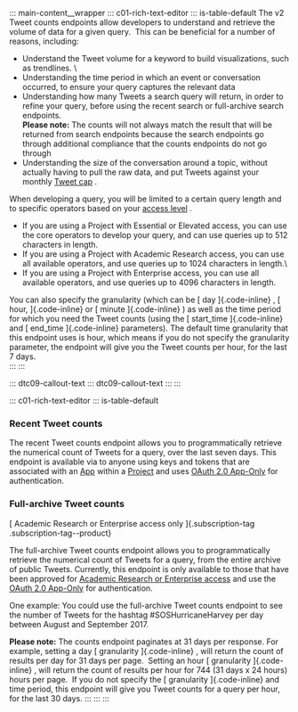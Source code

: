 ::: main-content__wrapper
::: c01-rich-text-editor
::: is-table-default
The v2 Tweet counts endpoints allow developers to understand and
retrieve the volume of data for a given query.  This can be beneficial
for a number of reasons, including:

-    Understand the Tweet volume for a keyword to build visualizations,
    such as trendlines. \
-   Understanding the time period in which an event or conversation
    occurred, to ensure your query captures the relevant data
-   Understanding how many Tweets a search query will return, in order
    to refine your query, before using the recent search or full-archive
    search endpoints.\
    **Please note:** The counts will not always match the result that
    will be returned from search endpoints because the search endpoints
    go through additional compliance that the counts endpoints do not go
    through
-   Understanding the size of the conversation around a topic, without
    actually having to pull the raw data, and put Tweets against your
    monthly [Tweet cap](/en/docs/twitter-api/tweet-caps) .

When developing a query, you will be limited to a certain query length
and to specific operators based on your [access
level](/en/docs/twitter-api/getting-started/about-twitter-api#v2-access-level)
.

-   If you are using a Project with Essential or Elevated access, you
    can use the core operators to develop your query, and can use
    queries up to 512 characters in length.
-   If you are using a Project with Academic Research access, you can
    use all available operators, and use queries up to 1024 characters
    in length.\
-   If you are using a Project with Enterprise access, you can use all
    available operators, and use queries up to 4096 characters in
    length.

You can also specify the granularity (which can be [ day ]{.code-inline}
, [ hour, ]{.code-inline} or [ minute ]{.code-inline} ) as well as the
time period for which you need the Tweet counts (using the [ start_time
]{.code-inline} and [ end_time ]{.code-inline} parameters). The default
time granularity that this endpoint uses is hour, which means if you do
not specify the granularity parameter, the endpoint will give you the
Tweet counts per hour, for the last 7 days.\
:::
:::

::: dtc09-callout-text
::: dtc09-callout-text
:::
:::

::: c01-rich-text-editor
::: is-table-default
### Recent Tweet counts

The recent Tweet counts endpoint allows you to programmatically retrieve
the numerical count of Tweets for a query, over the last seven days.
This endpoint is available via to anyone using keys and tokens that are
associated with an [App](/en/docs/apps) within a
[Project](/en/docs/projects) and uses [OAuth 2.0
App-Only](https://developer.twitter.com/content/developer-twitter/en/docs/authentication/oauth-2-0)
for authentication.

### Full-archive Tweet counts

[ Academic Research or Enterprise access only ]{.subscription-tag
.subscription-tag--product}

The full-archive Tweet counts endpoint allows you to programmatically
retrieve the numerical count of Tweets for a query, from the entire
archive of public Tweets. Currently, this endpoint is only available to
those that have been approved for [Academic Research or Enterprise
access](/en/docs/twitter-api/getting-started/about-twitter-api#v2-access-level)
and use the [OAuth 2.0
App-Only](https://developer.twitter.com/content/developer-twitter/en/docs/authentication/oauth-2-0)
for authentication.

One example: You could use the full-archive Tweet counts endpoint to see
the number of Tweets for the hashtag #SOSHurricaneHarvey per day between
August and September 2017.

**Please note:** The counts endpoint paginates at 31 days per response.
For example, setting a day [ granularity ]{.code-inline} , will return
the count of results per day for 31 days per page.  Setting an hour [
granularity ]{.code-inline} , will return the count of results per hour
for 744 (31 days x 24 hours) hours per page.  If you do not specify the
[ granularity ]{.code-inline} and time period, this endpoint will give
you Tweet counts for a query per hour, for the last 30 days.
:::
:::
:::
